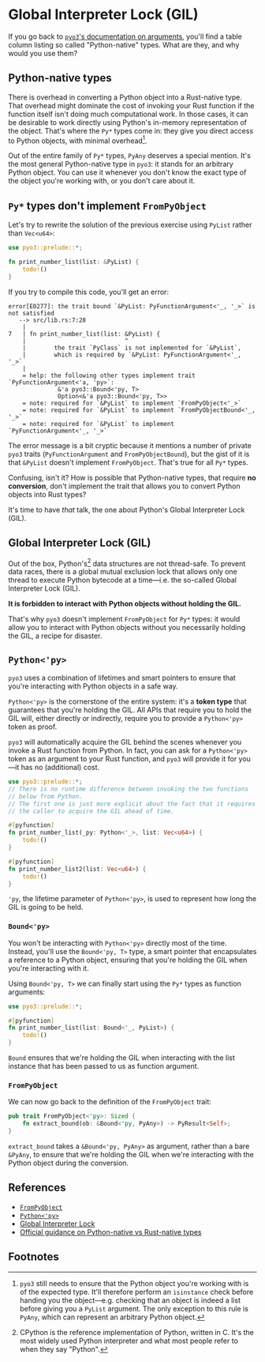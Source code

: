 # Global Interpreter Lock (GIL)

If you go back to [`pyo3`'s documentation on arguments](https://pyo3.rs/v0.22.0/conversions/tables#argument-types), 
you'll find a table column listing so called "Python-native" types.
What are they, and why would you use them?

## Python-native types

There is overhead in converting a Python object into a Rust-native type.\
That overhead might dominate the cost of invoking your Rust function if the function itself isn't doing much 
computational work. In those cases, it can be desirable to work directly using Python's in-memory representation of the object.
That's where the `Py*` types come in: they give you direct access to Python objects, with minimal overhead[^type-check].

Out of the entire family of `Py*` types, `PyAny` deserves a special mention. 
It's the most general Python-native type in `pyo3`: it stands for an arbitrary Python object.
You can use it whenever you don't know the exact type of the object you're working with, or you don't care about it.

## `Py*` types don't implement `FromPyObject`

Let's try to rewrite the solution of the previous exercise using `PyList` rather than `Vec<u64>`:

```rust
use pyo3::prelude::*;

fn print_number_list(list: &PyList) {
    todo!()
}
```

If you try to compile this code, you'll get an error:

```text
error[E0277]: the trait bound `&PyList: PyFunctionArgument<'_, '_>` is not satisfied
   --> src/lib.rs:7:28
    |
7   | fn print_number_list(list: &PyList) {
    |                            ^ 
    |        the trait `PyClass` is not implemented for `&PyList`, 
    |        which is required by `&PyList: PyFunctionArgument<'_, '_>`
    |
    = help: the following other types implement trait `PyFunctionArgument<'a, 'py>`:
              &'a pyo3::Bound<'py, T>
              Option<&'a pyo3::Bound<'py, T>>
    = note: required for `&PyList` to implement `FromPyObject<'_>`
    = note: required for `&PyList` to implement `FromPyObjectBound<'_, '_>`
    = note: required for `&PyList` to implement `PyFunctionArgument<'_, '_>`
```

The error message is a bit cryptic because it mentions a number of private `pyo3` traits (`PyFunctionArgument` and 
`FromPyObjectBound`), but the gist of it is that `&PyList` doesn't implement `FromPyObject`. That's 
true for all `Py*` types.

Confusing, isn't it? How is possible that Python-native types, that require **no conversion**, don't implement the
trait that allows you to convert Python objects into Rust types?

It's time to have _that_ talk, the one about Python's Global Interpreter Lock (GIL).

## Global Interpreter Lock (GIL)

Out of the box, Python's[^cpython] data structures are not thread-safe. To prevent data races, there is a global
mutual exclusion lock that allows only one thread to execute Python bytecode at a time—i.e. the so-called
Global Interpreter Lock (GIL).

**It is forbidden to interact with Python objects without holding the GIL.**

That's why `pyo3` doesn't implement `FromPyObject` for `Py*` types: it would allow you to interact with Python objects
without you necessarily holding the GIL, a recipe for disaster.

## `Python<'py>`

`pyo3` uses a combination of lifetimes and smart pointers to ensure that you're interacting with Python objects
in a safe way.

`Python<'py>` is the cornerstone of the entire system: it's a **token type** that guarantees that you're holding the GIL.
All APIs that require you to hold the GIL will, either directly or indirectly, require you to provide a `Python<'py>` 
token as proof.

`pyo3` will automatically acquire the GIL behind the scenes whenever you invoke a Rust function from Python. In fact,
you can ask for a `Python<'py>` token as an argument to your Rust function, and `pyo3` will provide it for you—it has
no (additional) cost.

```rust
use pyo3::prelude::*;
// There is no runtime difference between invoking the two functions
// below from Python.
// The first one is just more explicit about the fact that it requires
// the caller to acquire the GIL ahead of time.

#[pyfunction]
fn print_number_list(_py: Python<'_>, list: Vec<u64>) {
    todo!()
}

#[pyfunction]
fn print_number_list2(list: Vec<u64>) {
    todo!()
}
```

`'py`, the lifetime parameter of `Python<'py>`, is used to represent how long the GIL is going to be held.

### `Bound<'py>`

You won't be interacting with `Python<'py>` directly most of the time.\
Instead, you'll use the `Bound<'py, T>` type, a smart pointer that encapsulates a reference to a Python object, ensuring
that you're holding the GIL when you're interacting with it.

Using `Bound<'py, T>` we can finally start using the `Py*` types as function arguments:

```rust
use pyo3::prelude::*;

#[pyfunction]
fn print_number_list(list: Bound<'_, PyList>) {
    todo!()
}
```

`Bound` ensures that we're holding the GIL when interacting with the list instance that has been passed to us
as function argument.

### `FromPyObject`

We can now go back to the definition of the `FromPyObject` trait:

```rust
pub trait FromPyObject<'py>: Sized {
    fn extract_bound(ob: &Bound<'py, PyAny>) -> PyResult<Self>;
}
```

`extract_bound` takes a `&Bound<'py, PyAny>` as argument, rather than a bare `&PyAny`, to ensure that we're holding the GIL
when we're interacting with the Python object during the conversion.

## References

- [`FromPyObject`](https://docs.rs/pyo3/0.22.1/pyo3/conversion/trait.FromPyObject.html)
- [`Python<'py>`](https://docs.rs/pyo3/0.22.1/pyo3/marker/struct.Python.html)
- [Global Interpreter Lock](https://docs.python.org/3/c-api/init.html#thread-state-and-the-global-interpreter-lock)
- [Official guidance on Python-native vs Rust-native types](https://pyo3.rs/v0.22.0/conversions/tables#using-rust-library-types-vs-python-native-types)
  
## Footnotes

[^type-check]: `pyo3` still needs to ensure that the Python object you're working with is of the expected type. 
    It'll therefore perform an `isinstance` check before handing you the object—e.g. 
    checking that an object is indeed a list before giving you a `PyList` argument. The only exception to this rule
    is `PyAny`, which can represent an arbitrary Python object.

[^cpython]: CPython is the reference implementation of Python, written in C. 
    It's the most widely used Python interpreter and what most people refer to when they say "Python".